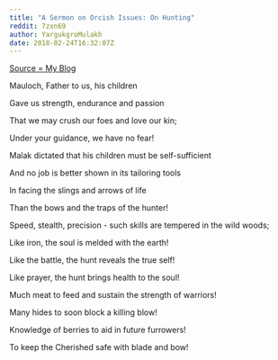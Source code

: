 ```yaml
---
title: "A Sermon on Orcish Issues: On Hunting"
reddit: 7zxn69
author: YargukgroMulakh
date: 2018-02-24T16:32:07Z
---
```


[Source = My Blog](http://the-golzarga-ornim.blogspot.co.uk/2018/02/a-sermon-on-orcish-issues-on-hunting.html)

Mauloch, Father to us, his children

Gave us strength, endurance and passion

That we may crush our foes and love our kin;

Under your guidance, we have no fear!

Malak dictated that his children must be self-sufficient

And no job is better shown in its tailoring tools

In facing the slings and arrows of life

Than the bows and the traps of the hunter!

Speed, stealth, precision - such skills are tempered in the wild 
woods;

Like iron, the soul is melded with the earth!

Like the battle, the hunt reveals the true self!

Like prayer, the hunt brings health to the soul!

Much meat to feed and sustain the strength of warriors!

Many hides to soon block a killing blow!

Knowledge of berries to aid in future furrowers!

To keep the Cherished safe with blade and bow!

